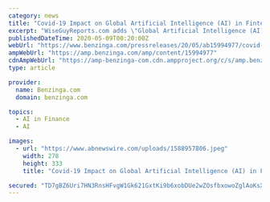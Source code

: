 ```yaml
---
category: news
title: "Covid-19 Impact on Global Artificial Intelligence (AI) in Fintech Market Size, Status and Forecast 2020-2026"
excerpt: "WiseGuyReports.com adds \"Global Artificial Intelligence (AI) in Fintech Market Research Report 2020 Analysis and Forecast 2026\" reports to its database. Global Artificial Intelligence (AI ..."
publishedDateTime: 2020-05-09T00:20:00Z
webUrl: "https://www.benzinga.com/pressreleases/20/05/ab15994977/covid-19-impact-on-global-artificial-intelligence-ai-in-fintech-market-size-status-and-forecast-2"
ampWebUrl: "https://amp.benzinga.com/amp/content/15994977"
cdnAmpWebUrl: "https://amp-benzinga-com.cdn.ampproject.org/c/s/amp.benzinga.com/amp/content/15994977"
type: article

provider:
  name: Benzinga.com
  domain: benzinga.com

topics:
  - AI in Finance
  - AI

images:
  - url: "https://www.abnewswire.com/uploads/1588957806.jpeg"
    width: 278
    height: 333
    title: "Covid-19 Impact on Global Artificial Intelligence (AI) in Fintech Market Size, Status and Forecast 2020-2026"

secured: "TD7gBZ6Uri7HN3RnsHFvgW1Gk621GxtKi9b6xobDUe2wZOsfbxowoZglAoKsXgqEDZINzZuP7i7/TXPRn2WrOfmbWlbGY5PDXkXxXpgzJumjzXvfjXwFkF/B5VOrdL9f3nWgS9kMHzrvPvZYYjFLQgRw0Hxuw6OpKr5DNUhs5lDP7wuCn0NOFMUPOXpLeyCEUVvyM+RQcp+a386oXF3jnTJ0BxuQgGCjEEMPfnF6CnZ7bPbX8UtPcOW5+34JJcd/N0bWzuX6KtXG/CuqlV65Z/RAgRQl9HUaM/GY4UPpa3VgM7p8oxEhWgDc4/KYBA8v;HuoOFoL4SNpBXhCmry2uSA=="
---
```


